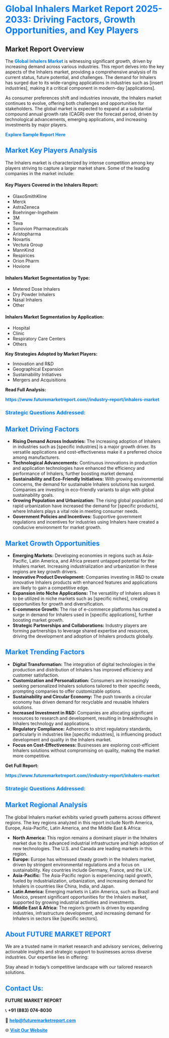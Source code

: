 <h1 style="color: #007BFF;">Global Inhalers Market Report 2025-2033: Driving Factors, Growth Opportunities, and Key Players</h1>

<section id="overview">
<h2>Market Report Overview</h2>
<p>The <a href="https://www.futuremarketreport.com//industry-report/inhalers-market" style="color: #007BFF; text-decoration: none;"><strong>Global Inhalers Market</strong></a> is witnessing significant growth, driven by increasing demand across various industries. This report delves into the key aspects of the Inhalers market, providing a comprehensive analysis of its current status, future potential, and challenges. The demand for Inhalers has surged due to its wide-ranging applications in industries such as [insert industries], making it a critical component in modern-day [applications].</p>
<p>As consumer preferences shift and industries innovate, the Inhalers market continues to evolve, offering both challenges and opportunities for stakeholders. The global market is expected to expand at a substantial compound annual growth rate (CAGR) over the forecast period, driven by technological advancements, emerging applications, and increasing investments by major players.</p>
</section>

<section id="overview">
<p><a href="https://www.futuremarketreport.com//request-sample/reportId=85247" style="color: #007BFF; text-decoration: none;"><strong>Explore Sample Report Here</strong></a></p>
</section>

<section id="key-players">
<h2 style="color: #007BFF;">Market Key Players Analysis</h2>
<p>The Inhalers market is characterized by intense competition among key players striving to capture a larger market share. Some of the leading companies in the market include:</p>
<h4>Key Players Covered in the Inhalers Report:</h4>
<ul><li>GlaxoSmithKline</li><li>Merck</li><li>AstraZeneca</li><li>Boehringer-Ingelheim</li><li>3M</li><li>Teva</li><li>Sunovion Pharmaceuticals</li><li>Aristopharma</li><li>Novartis</li><li>Vectura Group</li><li>MannKind</li><li>Respirices</li><li>Orion Pharm</li><li>Hovione</li></ul>
<h4>Inhalers Market Segmentation by Type:</h4>
<ul><li>Metered Dose Inhalers</li><li>Dry Powder Inhalers</li><li>Nasal Inhalers</li><li>Other</li></ul>

<h4>Inhalers Market Segmentation by Application:</h4>
<ul><li>Hospital</li><li>Clinic</li><li>Respiratory Care Centers</li><li>Others</li></ul>
<p><strong>Key Strategies Adopted by Market Players:</strong></p>
<ul>
<li>Innovation and R&D</li>
<li>Geographical Expansion</li>
<li>Sustainability Initiatives</li>
<li>Mergers and Acquisitions</li>
</ul>
</section>

<section>
<p><strong>Read Full Analysis: </strong></p><a href="https://www.futuremarketreport.com//industry-report/inhalers-market" style="color: #007BFF; text-decoration: none;"><strong>https://www.futuremarketreport.com//industry-report/inhalers-market</strong></a>
<h3 style="color: #007BFF;">Strategic Questions Addressed:</h3>
</section>

<section id="driving-factors">
<h2 style="color: #007BFF;">Market Driving Factors</h2>
<ul>
<li><strong>Rising Demand Across Industries:</strong> The increasing adoption of Inhalers in industries such as [specific industries] is a major growth driver. Its versatile applications and cost-effectiveness make it a preferred choice among manufacturers.</li>
<li><strong>Technological Advancements:</strong> Continuous innovations in production and application technologies have enhanced the efficiency and performance of Inhalers, further boosting market demand.</li>
<li><strong>Sustainability and Eco-Friendly Initiatives:</strong> With growing environmental concerns, the demand for sustainable Inhalers solutions has surged. Companies are investing in eco-friendly variants to align with global sustainability goals.</li>
<li><strong>Growing Population and Urbanization:</strong> The rising global population and rapid urbanization have increased the demand for [specific products], where Inhalers plays a vital role in meeting consumer needs.</li>
<li><strong>Government Policies and Incentives:</strong> Supportive government regulations and incentives for industries using Inhalers have created a conducive environment for market growth.</li>
</ul>
</section>

<section id="growth-opportunities">
<h2 style="color: #007BFF;">Market Growth Opportunities</h2>
<ul>
<li><strong>Emerging Markets:</strong> Developing economies in regions such as Asia-Pacific, Latin America, and Africa present untapped potential for the Inhalers market. Increasing industrialization and urbanization in these regions are key growth drivers.</li>
<li><strong>Innovative Product Development:</strong> Companies investing in R&D to create innovative Inhalers products with enhanced features and applications are likely to gain a competitive edge.</li>
<li><strong>Expansion into Niche Applications:</strong> The versatility of Inhalers allows it to be utilized in niche markets such as [specific niches], creating opportunities for growth and diversification.</li>
<li><strong>E-commerce Growth:</strong> The rise of e-commerce platforms has created a surge in demand for Inhalers used in [specific applications], further boosting market growth.</li>
<li><strong>Strategic Partnerships and Collaborations:</strong> Industry players are forming partnerships to leverage shared expertise and resources, driving the development and adoption of Inhalers products globally.</li>
</ul>
</section>

<section id="trending-factors">
<h2 style="color: #007BFF;">Market Trending Factors</h2>
<ul>
<li><strong>Digital Transformation:</strong> The integration of digital technologies in the production and distribution of Inhalers has improved efficiency and customer satisfaction.</li>
<li><strong>Customization and Personalization:</strong> Consumers are increasingly seeking personalized Inhalers solutions tailored to their specific needs, prompting companies to offer customizable options.</li>
<li><strong>Sustainability and Circular Economy:</strong> The push towards a circular economy has driven demand for recyclable and reusable Inhalers solutions.</li>
<li><strong>Increased Investment in R&D:</strong> Companies are allocating significant resources to research and development, resulting in breakthroughs in Inhalers technology and applications.</li>
<li><strong>Regulatory Compliance:</strong> Adherence to strict regulatory standards, particularly in industries like [specific industries], is influencing product development and quality in the Inhalers market.</li>
<li><strong>Focus on Cost-Effectiveness:</strong> Businesses are exploring cost-efficient Inhalers solutions without compromising on quality, making the market more competitive.</li>
</ul>
</section>

<section>
<p><strong>Get Full Report: </strong></p><a href="https://www.futuremarketreport.com//industry-report/inhalers-market" style="color: #007BFF; text-decoration: none;"><strong>https://www.futuremarketreport.com//industry-report/inhalers-market</strong></a>
<h3 style="color: #007BFF;">Strategic Questions Addressed:</h3>
</section>


<section id="regional-analysis">
<h2 style="color: #007BFF;">Market Regional Analysis</h2>
<p>The global Inhalers market exhibits varied growth patterns across different regions. The key regions analyzed in this report include North America, Europe, Asia-Pacific, Latin America, and the Middle East & Africa:</p>
<ul>
<li><strong>North America:</strong> This region remains a dominant player in the Inhalers market due to its advanced industrial infrastructure and high adoption of new technologies. The U.S. and Canada are leading markets in this region.</li>
<li><strong>Europe:</strong> Europe has witnessed steady growth in the Inhalers market, driven by stringent environmental regulations and a focus on sustainability. Key countries include Germany, France, and the U.K.</li>
<li><strong>Asia-Pacific:</strong> The Asia-Pacific region is experiencing rapid growth, fueled by industrialization, urbanization, and increasing demand for Inhalers in countries like China, India, and Japan.</li>
<li><strong>Latin America:</strong> Emerging markets in Latin America, such as Brazil and Mexico, present significant opportunities for the Inhalers market, supported by growing industrial activities and investments.</li>
<li><strong>Middle East & Africa:</strong> The region’s growth is driven by expanding industries, infrastructure development, and increasing demand for Inhalers in sectors like [specific sectors].</li>
</ul>
</section>

<footer>
<h2 style="color: #007BFF;">About FUTURE MARKET REPORT</h2>
<p>We are a trusted name in market research and advisory services, delivering actionable insights and strategic support to businesses across diverse industries. Our expertise lies in offering:</p>

<p>Stay ahead in today’s competitive landscape with our tailored research solutions.</p>

<h2 style="color: #007BFF;">Contact Us:</h2>
<p><strong>FUTURE MARKET REPORT</strong></p>
<p>📞 <strong>+91 (883) 074-8030</strong></p>
<p>📧 <strong><a href="mailto:help@futuremarketreport.com" style="color: #007BFF;">help@futuremarketreport.com</a></strong></p>
<p>🌐 <strong><a href="https://www.futuremarketreport.com/" style="color: #007BFF;">Visit Our Website</a></strong></p>
</footer>